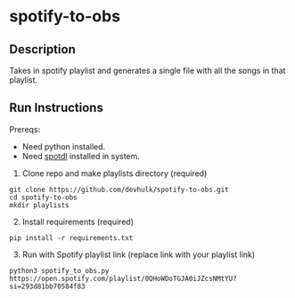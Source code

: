 # spotify-to-obs

## Description
Takes in spotify playlist and generates a single file with all the songs in that playlist.

## Run Instructions

Prereqs: 
 - Need python installed.
 - Need [spotdl](https://github.com/spotDL/spotify-downloader) installed in system.

1. Clone repo and make playlists directory (required)

```
git clone https://github.com/devhulk/spotify-to-obs.git
cd spotify-to-obs
mkdir playlists
```

2. Install requirements (required)
```
pip install -r requirements.txt
```

3. Run with Spotify playlist link (replace link with your playlist link) 
```
python3 spotify_to_obs.py https://open.spotify.com/playlist/0QHoWDoTGJA0iJZcsNMtYU?si=293d81bb70584f83
```
